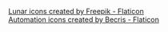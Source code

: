 <a href="https://www.flaticon.com/free-icons/lunar" title="lunar icons">Lunar icons created by Freepik - Flaticon</a>\
<a href="https://www.flaticon.com/free-icons/automation" title="automation icons">Automation icons created by Becris - Flaticon</a>